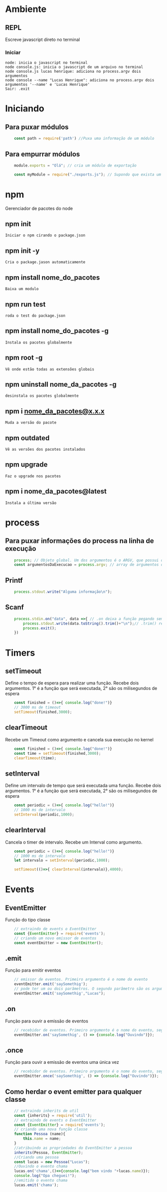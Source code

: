 # Ambiente

## REPL
Escreve javascript direto no terminal
    
### Iniciar
    node: inicia o javascript no terminal
    node console.js: inicia o javascript de um arquivo no terminal
    node console.js lucas henrique: adiciona no process.argv dois argumentos
    node console --name "Lucas Henrique": adiciona no process.argv dois argumentos '--name' e 'Lucas Henrique'
    Sair: .exit



# Iniciando

## Para puxar módulos 
```javascript
    const path = require('path') //Puxa uma informação de um módulo
```

## Para empurrar módulos
```javascript
    module.exports = "Olá"; // cria um módulo de exportação

    const myModule = require("./exports.js"); // Supondo que exista um arquivo com esse módulo acima criado que se chama exports.js, a forma de puxar esse modulo é por um required com o caminho do arquivo
```

# npm
Gerenciador de pacotes do node
## npm init
    Iniciar o npm cirando o package.json
## npm init -y
    Cria o package.jason automaticamente
## npm install nome_do_pacotes
    Baixa um modulo
## npm run test
    roda o test do package.json
## npm install nome_do_pacotes -g
    Instala os pacotes globalmente
## npm root -g
    Vê onde estão todas as extensões globais
## npm uninstall nome_da_pacotes -g
    desinstala os pacotes globalmente
## npm i nome_da_pacotes@x.x.x
    Muda a versão do pacote
## npm outdated
    Vê as versões dos pacotes instalados
## npm upgrade
    Faz o upgrade nos pacotes
## npm i nome_da_pacotes@latest
    Instala a última versão
    
# process

## Para puxar informações do process na linha de execução
```javascript
    process; // Objeto global. Um dos argumentos é o ARGV, que possui os argumentos passados na execução
    const argumentosDaExecucao = process.argv; // array de argumentos do process 
```
## Printf
```javascript
    process.stdout.write("Alguma informação\n");
```

## Scanf
```javascript
    process.stdin.on("data", data =>{ // .on deixa a função pegando sempre as entradas do usuário, entradas do tipo "data". O segundo argumento é a execução de um função assim que o usuário digite dados
        process.stdout.write(data.toString().trim()+"\n");// .trim() remove espaços vazios
        process.exit();
    })
```

# Timers

## setTimeout
Define o tempo de espera para realizar uma função. Recebe dois argumentos. 1° é a função que será executada, 2° são os milisegundos de espera

```javascript
    const finished = ()=>{ console.log("done!")}
    // 3000 ms de timeout
    setTimeout(finished,3000);

```

## clearTimeout
Recebe um Timeout como argumento e cancela sua execução no kernel

```javascript
    const finished = ()=>{ console.log("done!")}
    const time = setTimeout(finished,3000);
    clearTimeout(time);
```

## setInterval
Define um intervalo de tempo que será executada uma função. Recebe dois argumentos. 1° é a função que será executada, 2° são os milisegundos de espera

```javascript
    const periodic = ()=>{ console.log("hello!")}
    // 1000 ms de intervalo
    setInterval(periodic,1000);

```

## clearInterval
Cancela o timer de intervalo. Recebe um Interval como argumento.

```javascript
    const periodic = ()=>{ console.log("hello!")}
    // 1000 ms de intervalo
    let intervalo = setInterval(periodic,1000);

    setTimeout(()=>{ clearInterval(intervalo)},4000);

```

# Events

## EventEmitter
Função do tipo classe

```javascript
    // extraindo de events o EventEmitter
    const {EventEmitter} = require('events');
    // criando um novo emissor de eventos
    const eventEmitter = new EventEmitter();
```

## .emit
Função para emitir eventos

```javascript
    // emissor de eventos. Primeiro argumento é o nome do evento
    eventEmitter.emit('saySomethig');
    // pode ter um ou dois parâmetros. O segundo parâmetro são os argumentos da função
    eventEmitter.emit('saySomethig',"Lucas");
```
## .on
Função para ouvir a emissão de eventos

```javascript
    // recebidor de eventos. Primeiro argumento é o nome do evento, segundo argumento é a função a ser executada
    eventEmitter.on('saySomethig', () => {console.log("Ouvindo")});

```

## .once
Função para ouvir a emissão de eventos uma única vez
```javascript
    // recebidor de eventos. Primeiro argumento é o nome do evento, segundo argumento é a função a ser executada
    eventEmitter.once('saySomethig', () => {console.log("Ouvindo")});

```

## Como herdar o event emitter para qualquer classe
```javascript
    // extraindo inherits de util
    const {inherits} = require('util');
    // extraindo de events o EventEmitter
    const {EventEmitter} = require('events');
    // criando uma nova função classe
    function Pessoa (name){
        this.name = name;
    }
    //atribuindo as propriedades do EventEmitter a pessoa
    inherits(Pessoa, EventEmitter);
    //Criando uma pessoa
    const lucas = new Pessoa("Lucas");
    //Ouvindo o evento chama
    lucas.on('chama',()=>{console.log("bem vindo "+lucas.name)});
    console.log("Opa cheguei!");
    //emitido o evento chama
    lucas.emit('chama');

```

